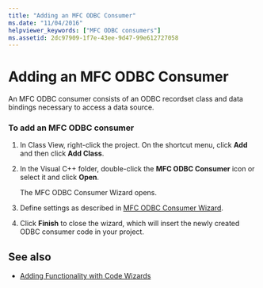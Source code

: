 ```yaml
---
title: "Adding an MFC ODBC Consumer"
ms.date: "11/04/2016"
helpviewer_keywords: ["MFC ODBC consumers"]
ms.assetid: 2dc97909-1f7e-43ee-9d47-99e612727058
---
```

# Adding an MFC ODBC Consumer

An MFC ODBC consumer consists of an ODBC recordset class and data bindings necessary to access a data source.

### To add an MFC ODBC consumer

1. In Class View, right-click the project. On the shortcut menu, click **Add** and then click **Add Class**.

1. In the Visual C++ folder, double-click the **MFC ODBC Consumer** icon or select it and click **Open**.

   The MFC ODBC Consumer Wizard opens.

1. Define settings as described in [MFC ODBC Consumer Wizard](../../mfc/reference/mfc-odbc-consumer-wizard.md).

1. Click **Finish** to close the wizard, which will insert the newly created ODBC consumer code in your project.

## See also

- [Adding Functionality with Code Wizards](../../ide/adding-functionality-with-code-wizards-cpp.md)
